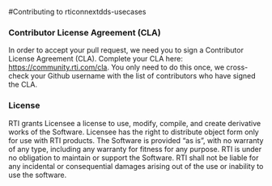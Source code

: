 #Contributing to rticonnextdds-usecases

### Contributor License Agreement (CLA)
In order to accept your pull request, we need you to sign a Contributor License Agreement (CLA). Complete your CLA here: https://community.rti.com/cla. You only need to do this once, we cross-check your Github username with the list of contributors who have signed the CLA.

### License
RTI grants Licensee a license to use, modify, compile, and create derivative works 
of the Software.  Licensee has the right to distribute object form only for use with RTI 
products.  The Software is provided “as is”, with no warranty of any type, including 
any warranty for fitness for any purpose. RTI is under no obligation to maintain or 
support the Software.  RTI shall not be liable for any incidental or consequential 
damages arising out of the use or inability to use the software.

